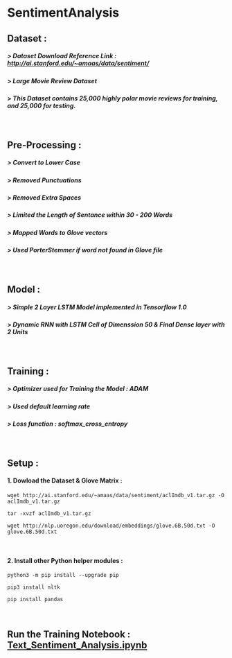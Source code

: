 # SentimentAnalysis

## Dataset : []()
##### > Dataset Download Reference Link : http://ai.stanford.edu/~amaas/data/sentiment/ []()
##### > Large Movie Review Dataset []()
##### > This Dataset contains 25,000 highly polar movie reviews for training, and 25,000 for testing. []()

<br> 

## Pre-Processing : []()
##### > Convert to Lower Case []()
##### > Removed Punctuations []()
##### > Removed Extra Spaces []()
##### > Limited the Length of Sentance within 30 - 200 Words []()
##### > Mapped Words to Glove vectors []()
##### > Used PorterStemmer if word not found in Glove file []()

<br> 

## Model : []()
##### > Simple 2 Layer LSTM Model implemented in Tensorflow 1.0 []()
##### > Dynamic RNN with LSTM Cell of Dimenssion 50 & Final Dense layer with 2 Units []()

<br>

## Training : []()
##### > Optimizer used for Training the Model : ADAM []()
##### > Used default learning rate []()
##### > Loss function : softmax_cross_entropy []()

<br>

## Setup : []()

#### 1. Dowload the Dataset & Glove Matrix : []()
```
wget http://ai.stanford.edu/~amaas/data/sentiment/aclImdb_v1.tar.gz -O aclImdb_v1.tar.gz
```

```
tar -xvzf aclImdb_v1.tar.gz
```

```
wget http://nlp.uoregon.edu/download/embeddings/glove.6B.50d.txt -O glove.6B.50d.txt
```
<br>

####  2. Install other Python helper modules : []()

```
python3 -m pip install --upgrade pip
```
```
pip3 install nltk
```
```
pip install pandas
```
<br>

## Run the Training Notebook : [Text_Sentiment_Analysis.ipynb](https://github.com/ajithAI/SentimentAnalysis/blob/master/Text_Sentiment_Analysis.ipynb)
